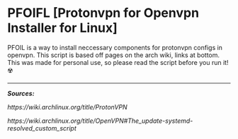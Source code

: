 # PFOIFL [Protonvpn for Openvpn Installer for Linux]
PFOIL is a way to install neccessary components for protonvpn configs in openvpn. This script is based off pages on the arch wiki, links at bottom. This was made for personal use, so please read the script before you run it!☢️
<hr>
<em><b><p>Sources:</p></b>
<p>https://wiki.archlinux.org/title/ProtonVPN</p>
<p>https://wiki.archlinux.org/title/OpenVPN#The_update-systemd-resolved_custom_script</p>

